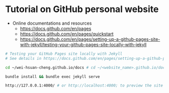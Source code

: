 # Tutorial on GitHub personal website

- Online documentations and resources
    - https://docs.github.com/en/pages
    - https://docs.github.com/en/pages/quickstart
    - https://docs.github.com/en/pages/setting-up-a-github-pages-site-with-jekyll/testing-your-github-pages-site-locally-with-jekyll


```bash
# Testing your GitHub Pages site locally with Jekyll
# See details in https://docs.github.com/en/pages/setting-up-a-github-pages-site-with-jekyll/testing-your-github-pages-site-locally-with-jekyll

cd ~/wei-hsuan-cheng.github.io/docs # cd ~/<website_name>.github.io/docs/

bundle install && bundle exec jekyll serve

http://127.0.0.1:4000/ # or http://localhost:4000; to preview the site in a web browser locally
```